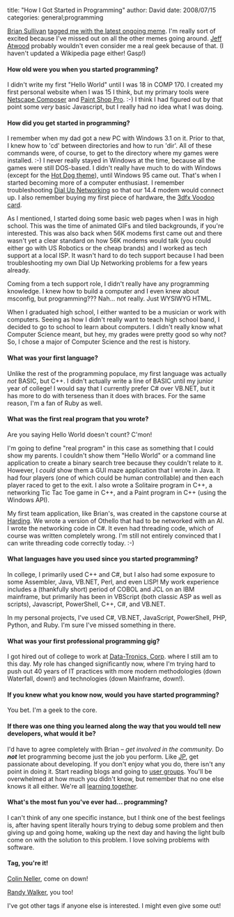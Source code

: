 
title: "How I Got Started in Programming"
author: David
date: 2008/07/15
categories: general;programming

[Brian Sullivan](http://www.sullivansoftdev.com/blog/) [tagged me with the latest ongoing meme](http://www.sullivansoftdev.com/blog/post/How-I-Got-Started-in-Programming.aspx). I'm really sort of excited because I've missed out on all the other memes going around. [Jeff Atwood](http://www.codinghorror.com/blog/) probably wouldn't even consider me a real geek because of that. (I haven't updated a Wikipedia page either! Gasp!)

#### How old were you when you started programming?

I didn't write my first "Hello World" until I was 18 in COMP 170. I created my first personal website when I was 15 I think, but my primary tools were [Netscape Composer](http://en.wikipedia.org/wiki/Netscape_Composer) and [Paint Shop Pro](http://en.wikipedia.org/wiki/Paint_Shop_Pro). :-) I think I had figured out by that point some *very* basic Javascript, but I really had no idea what I was doing. 

#### How did you get started in programming?

I remember when my dad got a new PC with Windows 3.1 on it. Prior to that, I knew how to 'cd' between directories and how to run 'dir'. All of these commands were, of course, to get to the directory where my games were installed. :-) I never really stayed in Windows at the time, because all the games were still DOS-based. I didn't really have much to do with Windows (except for the [Hot Dog theme](http://www.codinghorror.com/blog/archives/000341.html)), until Windows 95 came out. That's when I started becoming more of a computer enthusiast. I remember troubleshooting [Dial Up Networking](http://www.annoyances.org/exec/show/article04-100) so that our 14.4 modem would connect up. I also remember buying my first piece of hardware, the [3dfx Voodoo card](http://en.wikipedia.org/wiki/3dfx).

As I mentioned, I started doing some basic web pages when I was in high school. This was the time of animated GIFs and tiled backgrounds, if you're interested. This was also back when 56K modems first came out and there wasn't yet a clear standard on how 56K modems would talk (you could either go with US Robotics or the cheap brands) and I worked as tech support at a local ISP. It wasn't hard to do tech support because I had been troubleshooting my own Dial Up Networking problems for a few years already.

Coming from a tech support role, I didn't really have any programming knowledge. I knew how to build a computer and I even knew about msconfig, but programming??? Nah... not really. Just WYSIWYG HTML.

When I graduated high school, I either wanted to be a musician or work with computers. Seeing as how I didn't really want to teach high school band, I decided to go to school to learn about computers. I didn't really know what Computer Science meant, but hey, my grades were pretty good so why not? So, I chose a major of Computer Science and the rest is history.

#### What was your first language?

Unlike the rest of the programming populace, my first language was actually *not* BASIC, but C++. I didn't actually write a line of BASIC until my junior year of college! I would say that I currently prefer C# over VB.NET, but it has more to do with terseness than it does with braces. For the same reason, I'm a fan of Ruby as well.

#### What was the first real program that you wrote?

Are you saying Hello World doesn't count? C'mon! 

I'm going to define "real program" in this case as something that I could show my parents. I couldn't show them "Hello World" or a command line application to create a binary search tree because they couldn't relate to it. However, I *could* show them a GUI maze application that I wrote in Java. It had four players (one of which could be human controllable) and then each player raced to get to the exit. I also wrote a Solitaire program in C++, a networking Tic Tac Toe game in C++, and a Paint program in C++ (using the Windows API). 

My first team application, like Brian's, was created in the capstone course at [Harding](http://www.harding.edu/). We wrote a version of Othello that had to be networked with an AI. I wrote the networking code in C#. It even had threading code, which of course was written completely wrong. I'm still not entirely convinced that I can write threading code correctly today. :-)

#### What languages have you used since you started programming?

In college, I primarily used C++ and C#, but I also had some exposure to some Assembler, Java, VB.NET, Perl, and even LISP! My work experience includes a (thankfully short) period of COBOL and JCL on an IBM mainframe, but primarily has been in VBScript (both classic ASP as well as scripts), Javascript, PowerShell, C++, C#, and VB.NET. 

In my personal projects, I've used C#, VB.NET, JavaScript, PowerShell, PHP, Python, and Ruby. I'm sure I've missed something in there.

#### What was your first professional programming gig?

I got hired out of college to work at [Data-Tronics, Corp](http://www.data-tronics.com/). where I still am to this day. My role has changed significantly now, where I'm trying hard to push out 40 years of IT practices with more modern methodologies (down Waterfall, down!) and technologies (down Mainframe, down!). 

#### If you knew what you know now, would you have started programming?

You bet. I'm a geek to the core.

#### If there was one thing you learned along the way that you would tell new developers, what would it be?

I'd have to agree completely with Brian – *get involved in the community*. Do ***not*** let programming become just the job you perform. Like [JP](http://blog.jpboodhoo.com/), get passionate about developing. If you don't enjoy what you do, there isn't any point in doing it. Start reading blogs and going to [user groups](http://fsdnug.org/). You'll be overwhelmed at how much you didn't know, but remember that no one else knows it all either. We're all [learning together](http://www.mohundro.com/blog/2007/03/15/HowToGetBetterAtWhatYoureDoing.aspx). 

#### What's the most fun you've ever had... programming?
 
I can't think of any one specific instance, but I think one of the best feelings is, after having spent literally hours trying to debug some problem and then giving up and going home, waking up the next day and having the light bulb come on with the solution to this problem. I love solving problems with software. 
 
#### Tag, you're it!

[Colin Neller](http://www.colinneller.com/blog/), come on down!

[Randy Walker](http://mysoftwarestartup.com/blogs/), you too! 
 
I've got other tags if anyone else is interested. I might even give some out!


